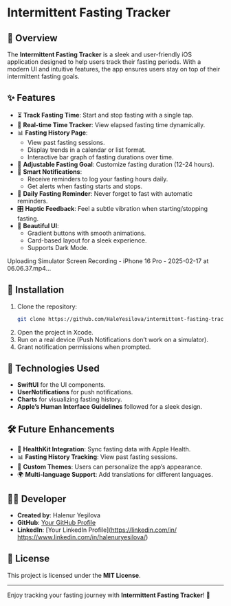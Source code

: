 # Intermittent Fasting Tracker

## 📌 Overview
The **Intermittent Fasting Tracker** is a sleek and user-friendly iOS application designed to help users track their fasting periods. With a modern UI and intuitive features, the app ensures users stay on top of their intermittent fasting goals.

## ✨ Features
- ⏳ **Track Fasting Time**: Start and stop fasting with a single tap.
- 🔄 **Real-time Time Tracker**: View elapsed fasting time dynamically.
- 📊 **Fasting History Page**:
  - View past fasting sessions.
  - Display trends in a calendar or list format.
  - Interactive bar graph of fasting durations over time.
- 🎯 **Adjustable Fasting Goal**: Customize fasting duration (12-24 hours).
- 🔔 **Smart Notifications**:
  - Receive reminders to log your fasting hours daily.
  - Get alerts when fasting starts and stops.
- 📅 **Daily Fasting Reminder**: Never forget to fast with automatic reminders.
- 🎛 **Haptic Feedback**: Feel a subtle vibration when starting/stopping fasting.
- 📱 **Beautiful UI**:
  - Gradient buttons with smooth animations.
  - Card-based layout for a sleek experience.
  - Supports Dark Mode.


Uploading Simulator Screen Recording - iPhone 16 Pro - 2025-02-17 at 06.06.37.mp4…



## 🚀 Installation
1. Clone the repository:
   ```sh
   git clone https://github.com/HaleYesilova/intermittent-fasting-tracker.git
   ```
2. Open the project in Xcode.
3. Run on a real device (Push Notifications don’t work on a simulator).
4. Grant notification permissions when prompted.

## 🔧 Technologies Used
- **SwiftUI** for the UI components.
- **UserNotifications** for push notifications.
- **Charts** for visualizing fasting history.
- **Apple’s Human Interface Guidelines** followed for a sleek design.

## 🛠 Future Enhancements
- 🔗 **HealthKit Integration**: Sync fasting data with Apple Health.
- 📊 **Fasting History Tracking**: View past fasting sessions.
- 🎨 **Custom Themes**: Users can personalize the app’s appearance.
- 🌍 **Multi-language Support**: Add translations for different languages.

## 👨‍💻 Developer
- **Created by**: Halenur Yeşilova
- **GitHub**: [Your GitHub Profile](https://github.com/HaleYesilova)
- **LinkedIn**: [Your LinkedIn Profile](https://linkedin.com/in/ https://www.linkedin.com/in/halenuryesilova/)

## 📝 License
This project is licensed under the **MIT License**.

---
Enjoy tracking your fasting journey with **Intermittent Fasting Tracker**! 🚀
